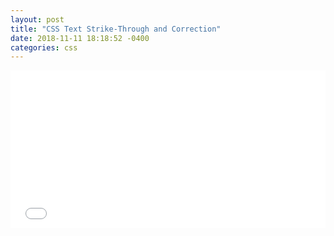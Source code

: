 ```yaml
---
layout: post
title: "CSS Text Strike-Through and Correction"
date: 2018-11-11 18:18:52 -0400
categories: css
---
```


<p><div style="height: 0; overflow: hidden; padding-bottom: 50%; position: relative;">
<iframe src="//jsfiddle.net/jstnlowe/sscme986/embedded/result,html,css/" style="border: none; height: 100%; left: 0; position: absolute; top: 0; width: 100%;" title="jsFiddle"></iframe>
</div></p>